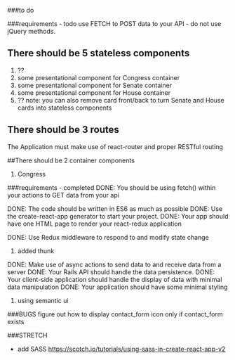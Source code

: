 ###to do

###requirements - todo
use FETCH to POST data to your API - do not use jQuery methods.

## There should be 5 stateless components
1. ??
2. some presentational component for Congress container
3. some presentational component for Senate container
4. some presentational component for House container
5. ??
note: you can also remove card front/back to turn Senate and House cards into stateless components

## There should be 3 routes
The Application must make use of react-router and proper RESTful routing

##There should be 2 container components
1. Congress






###requirements - completed
DONE: You should be using fetch() within your actions to GET data from your api

DONE: The code should be written in ES6 as much as possible
DONE: Use the create-react-app generator to start your project.
DONE: Your app should have one HTML page to render your react-redux application


DONE: Use Redux middleware to respond to and modify state change
1. added thunk

DONE: Make use of async actions to send data to and receive data from a server
DONE: Your Rails API should handle the data persistence.
DONE: Your client-side application should handle the display of data with minimal data manipulation
DONE: Your application should have some minimal styling
1. using semantic ui


###BUGS
figure out how to display contact_form icon only if contact_form exists


###STRETCH
* add SASS https://scotch.io/tutorials/using-sass-in-create-react-app-v2
